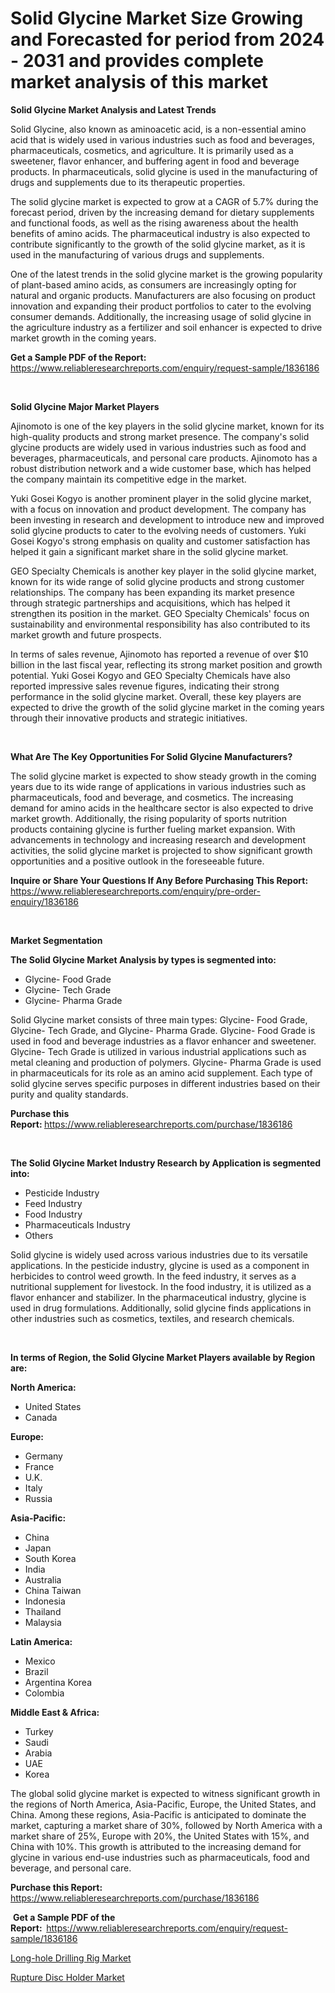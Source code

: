 <p><h1>Solid Glycine Market Size Growing and Forecasted for period from 2024 - 2031 and provides complete market analysis of this market</h1></p><p><strong>Solid Glycine Market Analysis and Latest Trends</strong></p>
<p><p>Solid Glycine, also known as aminoacetic acid, is a non-essential amino acid that is widely used in various industries such as food and beverages, pharmaceuticals, cosmetics, and agriculture. It is primarily used as a sweetener, flavor enhancer, and buffering agent in food and beverage products. In pharmaceuticals, solid glycine is used in the manufacturing of drugs and supplements due to its therapeutic properties.</p><p>The solid glycine market is expected to grow at a CAGR of 5.7% during the forecast period, driven by the increasing demand for dietary supplements and functional foods, as well as the rising awareness about the health benefits of amino acids. The pharmaceutical industry is also expected to contribute significantly to the growth of the solid glycine market, as it is used in the manufacturing of various drugs and supplements.</p><p>One of the latest trends in the solid glycine market is the growing popularity of plant-based amino acids, as consumers are increasingly opting for natural and organic products. Manufacturers are also focusing on product innovation and expanding their product portfolios to cater to the evolving consumer demands. Additionally, the increasing usage of solid glycine in the agriculture industry as a fertilizer and soil enhancer is expected to drive market growth in the coming years.</p></p>
<p><strong>Get a Sample PDF of the Report:&nbsp;</strong> <a href="https://www.reliableresearchreports.com/enquiry/request-sample/1836186">https://www.reliableresearchreports.com/enquiry/request-sample/1836186</a></p>
<p>&nbsp;</p>
<p><strong>Solid Glycine Major Market Players</strong></p>
<p><p>Ajinomoto is one of the key players in the solid glycine market, known for its high-quality products and strong market presence. The company's solid glycine products are widely used in various industries such as food and beverages, pharmaceuticals, and personal care products. Ajinomoto has a robust distribution network and a wide customer base, which has helped the company maintain its competitive edge in the market.</p><p>Yuki Gosei Kogyo is another prominent player in the solid glycine market, with a focus on innovation and product development. The company has been investing in research and development to introduce new and improved solid glycine products to cater to the evolving needs of customers. Yuki Gosei Kogyo's strong emphasis on quality and customer satisfaction has helped it gain a significant market share in the solid glycine market.</p><p>GEO Specialty Chemicals is another key player in the solid glycine market, known for its wide range of solid glycine products and strong customer relationships. The company has been expanding its market presence through strategic partnerships and acquisitions, which has helped it strengthen its position in the market. GEO Specialty Chemicals' focus on sustainability and environmental responsibility has also contributed to its market growth and future prospects.</p><p>In terms of sales revenue, Ajinomoto has reported a revenue of over $10 billion in the last fiscal year, reflecting its strong market position and growth potential. Yuki Gosei Kogyo and GEO Specialty Chemicals have also reported impressive sales revenue figures, indicating their strong performance in the solid glycine market. Overall, these key players are expected to drive the growth of the solid glycine market in the coming years through their innovative products and strategic initiatives.</p></p>
<p>&nbsp;</p>
<p><strong>What Are The Key Opportunities For Solid Glycine Manufacturers?</strong></p>
<p><p>The solid glycine market is expected to show steady growth in the coming years due to its wide range of applications in various industries such as pharmaceuticals, food and beverage, and cosmetics. The increasing demand for amino acids in the healthcare sector is also expected to drive market growth. Additionally, the rising popularity of sports nutrition products containing glycine is further fueling market expansion. With advancements in technology and increasing research and development activities, the solid glycine market is projected to show significant growth opportunities and a positive outlook in the foreseeable future.</p></p>
<p><strong>Inquire or Share Your Questions If Any Before Purchasing This Report:</strong> <a href="https://www.reliableresearchreports.com/enquiry/pre-order-enquiry/1836186">https://www.reliableresearchreports.com/enquiry/pre-order-enquiry/1836186</a></p>
<p>&nbsp;</p>
<p><strong>Market Segmentation</strong></p>
<p><strong>The Solid Glycine Market Analysis by types is segmented into:</strong></p>
<p><ul><li>Glycine- Food Grade</li><li>Glycine- Tech Grade</li><li>Glycine- Pharma Grade</li></ul></p>
<p><p>Solid Glycine market consists of three main types: Glycine- Food Grade, Glycine- Tech Grade, and Glycine- Pharma Grade. Glycine- Food Grade is used in food and beverage industries as a flavor enhancer and sweetener. Glycine- Tech Grade is utilized in various industrial applications such as metal cleaning and production of polymers. Glycine- Pharma Grade is used in pharmaceuticals for its role as an amino acid supplement. Each type of solid glycine serves specific purposes in different industries based on their purity and quality standards.</p></p>
<p><strong>Purchase this Report:&nbsp;</strong><a href="https://www.reliableresearchreports.com/purchase/1836186">https://www.reliableresearchreports.com/purchase/1836186</a></p>
<p>&nbsp;</p>
<p><strong>The Solid Glycine Market Industry Research by Application is segmented into:</strong></p>
<p><ul><li>Pesticide Industry</li><li>Feed Industry</li><li>Food Industry</li><li>Pharmaceuticals Industry</li><li>Others</li></ul></p>
<p><p>Solid glycine is widely used across various industries due to its versatile applications. In the pesticide industry, glycine is used as a component in herbicides to control weed growth. In the feed industry, it serves as a nutritional supplement for livestock. In the food industry, it is utilized as a flavor enhancer and stabilizer. In the pharmaceutical industry, glycine is used in drug formulations. Additionally, solid glycine finds applications in other industries such as cosmetics, textiles, and research chemicals.</p></p>
<p>&nbsp;</p>
<p><strong>In terms of Region, the Solid Glycine Market Players available by Region are:</strong></p>
<p>
    <p> <strong> North America: </strong>
        <ul>
            <li>United States</li>
            <li>Canada</li>
        </ul>
        </p> 
    <p> <strong> Europe: </strong>
        <ul>
            <li>Germany</li>
            <li>France</li>
            <li>U.K.</li>
            <li>Italy</li>
            <li>Russia</li>
        </ul>
        </p> 
    <p> <strong> Asia-Pacific: </strong>
        <ul>
            <li>China</li>
            <li>Japan</li>
            <li>South Korea</li>
            <li>India</li>
            <li>Australia</li>
            <li>China Taiwan</li>
            <li>Indonesia</li>
            <li>Thailand</li>
            <li>Malaysia</li>
        </ul>
        </p> 
    <p> <strong> Latin America: </strong>
        <ul>
            <li>Mexico</li>
            <li>Brazil</li>
            <li>Argentina Korea</li>
            <li>Colombia</li>
        </ul>
        </p> 
    <p> <strong> Middle East & Africa: </strong>
        <ul>
            <li>Turkey</li>
            <li>Saudi</li>
            <li>Arabia</li>
            <li>UAE</li>
            <li>Korea</li>
        </ul>
    </p>
    </p>
<p><p>The global solid glycine market is expected to witness significant growth in the regions of North America, Asia-Pacific, Europe, the United States, and China. Among these regions, Asia-Pacific is anticipated to dominate the market, capturing a market share of 30%, followed by North America with a market share of 25%, Europe with 20%, the United States with 15%, and China with 10%. This growth is attributed to the increasing demand for glycine in various end-use industries such as pharmaceuticals, food and beverage, and personal care.</p></p>
<p><strong>Purchase this Report: </strong><a href="https://www.reliableresearchreports.com/purchase/1836186">https://www.reliableresearchreports.com/purchase/1836186</a></p>
<p>&nbsp;<strong>Get a Sample PDF of the Report:&nbsp;&nbsp;</strong><a href="https://www.reliableresearchreports.com/enquiry/request-sample/1836186">https://www.reliableresearchreports.com/enquiry/request-sample/1836186</a></p>
<p><strong></strong></p>
<p><p><a href="https://issuu.com/reportprime-2/docs/long-hole-drilling-rig-market-size-2030.pptx">Long-hole Drilling Rig Market</a></p><p><a href="https://issuu.com/reportprime-2/docs/rupture-disc-holder-market-size-2030.pptx">Rupture Disc Holder Market</a></p></p>